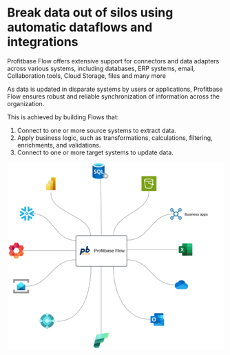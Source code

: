 # Break data out of silos using automatic dataflows and integrations

Profitbase Flow offers extensive support for connectors and data adapters across various systems, including databases, ERP systems, email, Collaboration tools, Cloud Storage, files and many more

As data is updated in disparate systems by users or applications, Profitbase Flow ensures robust and reliable synchronization of information across the organization.

This is achieved by building Flows that:

1) Connect to one or more source systems to extract data.
2) Apply business logic, such as transformations, calculations, filtering, enrichments, and validations.
3) Connect to one or more target systems to update data.

![img](/images/cfo-platform/Flow-break-data-out-of-silos.svg)
